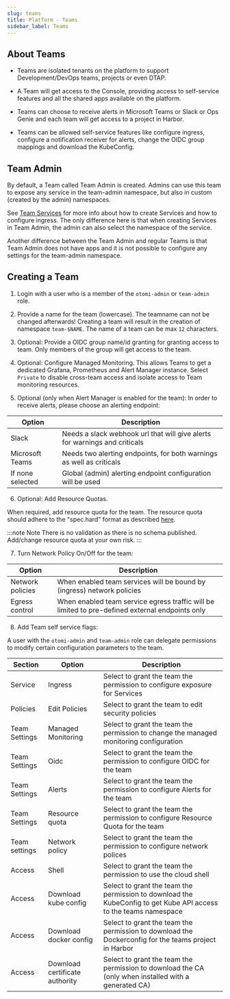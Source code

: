 ```yaml
---
slug: teams
title: Platform - Teams
sidebar_label: Teams
---
```


<!-- ![Console: Teams](../../img/platform-teams.png) -->

## About Teams

- Teams are isolated tenants on the platform to support Development/DevOps teams, projects or even DTAP.

- A Team will get access to the Console, providing access to self-service features and all the shared apps available on the platform.

- Teams can choose to receive alerts in Microsoft Teams or Slack or Ops Genie and each team will get access to a project in Harbor.

- Teams can be allowed self-service features like configure ingress, configure a notification receiver for alerts, change the OIDC group mappings and download the KubeConfig.

## Team Admin

By default, a Team called Team Admin is created. Admins can use this team to expose any service in the team-admin namespace, but also in custom (created by the admin) namespaces.

See [Team Services](../../for-devs/console/services.md) for more info about how to create Services and how to configure ingress. The only difference here is that when creating Services in Team Admin, the admin can also select the namespace of the service.

Another difference between the Team Admin and regular Teams is that Team Admin does not have apps and it is not possible to configure any settings for the team-admin namespace.

## Creating a Team

1. Login with a user who is a member of the `otomi-admin` or `team-admin` role.

2. Provide a name for the team (lowercase). The teamname can not be changed afterwards! Creating a team will result in the creation of namespace `team-$NAME`. The name of a team can be max `12` characters.

3. Optional: Provide a OIDC group name/id granting for granting access to team. Only members of the group will get access to the team.

4. Optional: Configure Managed Monitoring. This allows Teams to get a dedicated Grafana, Prometheus and Alert Manager instance. Select `Private` to disable cross-team access and isolate access to Team monitoring resources.

5. Optional (only when Alert Manager is enabled for the team): In order to receive alerts, please choose an alerting endpoint:

| Option           | Description                                                                      |
| ---------------- | -------------------------------------------------------------------------------- |
| Slack            | Needs a slack webhook url that will give alerts for warnings and criticals       |
| Microsoft Teams  | Needs two alerting endpoints, for both warnings as well as criticals             |
| If none selected | Global (admin) alerting endpoint configuration will be used                      |

6. Optional: Add Resource Quotas.

When required, add resource quota for the team. The resource quota should adhere to the "spec.hard" format as described [here](https://kubernetes.io/docs/concepts/policy/resource-quotas/).

:::note Note
There is no validation as there is no schema published. Add/change resource quota at your own risk.
:::

7.  Turn Network Policy On/Off for the team:

| Option           | Description                                                                            |
| ---------------- | -------------------------------------------------------------------------------------- |
| Network policies | When enabled team services will be bound by (ingress) network policies                 |
| Egress control   | When enabled team service egress traffic will be limited to pre-defined external endpoints only |

8. Add Team self service flags:

A user with the `otomi-admin` and `team-admin` role can delegate permissions to modify certain configuration parameters to the team.

| Section | Option               | Description                                                                      |
| ------- | -------------------- | -------------------------------------------------------------------------------- |
| Service | Ingress | Select to grant the team the permission to configure exposure for Services |
| Policies | Edit Policies | Select to grant the team to edit security policies |
| Team Settings | Managed Monitoring | Select to grant the team the permission to change the managed monitoring configuration |
| Team Settings | Oidc | Select to grant the team the permission to configure OIDC for the team |
| Team Settings | Alerts | Select to grant the team the permission to configure Alerts for the team |
| Team Settings | Resource quota | Select to grant the team the permission to configure Resource Quota for the team |
| Team settings | Network policy | Select to grant the team the permission to configure network polices |
| Access | Shell | Select to grant the team the permission to use the cloud shell |
| Access | Download kube config | Select to grant the team the permission to download the KubeConfig to get Kube API access to the teams namespace |
| Access | Download docker config | Select to grant the team the permission to download the Dockerconfig for the teams project in Harbor |
| Access | Download certificate authority | Select to grant the team the permission to download the CA (only when installed with a generated CA) |

